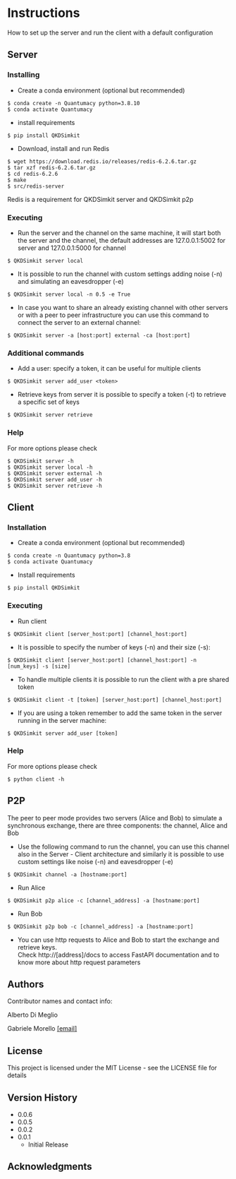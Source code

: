 # Instructions

How to set up the server and run the client with a default configuration

## Server


### Installing
* Create a conda environment (optional but recommended)
```
$ conda create -n Quantumacy python=3.8.10
$ conda activate Quantumacy
```

* install requirements
```
$ pip install QKDSimkit
```

* Download, install and run Redis 

```
$ wget https://download.redis.io/releases/redis-6.2.6.tar.gz
$ tar xzf redis-6.2.6.tar.gz
$ cd redis-6.2.6
$ make
$ src/redis-server
```
Redis is a requirement for QKDSimkit server and QKDSimkit p2p

### Executing
* Run the server and the channel on the same machine, it will start both the server and the channel, the default addresses are 127.0.0.1:5002 for server and 127.0.0.1:5000 for channel
```
$ QKDSimkit server local
```

* It is possible to run the channel with custom settings adding noise (-n) and simulating an eavesdropper (-e)
```
$ QKDSimkit server local -n 0.5 -e True
```

* In case you want to share an already existing channel with other servers or with a peer to peer infrastructure you can use this command to connect the server to an external channel:
```
$ QKDSimkit server -a [host:port] external -ca [host:port]
```

### Additional commands
* Add a user: specify a token, it can be useful for multiple clients
```
$ QKDSimkit server add_user <token>
```
* Retrieve keys from server it is possible to specify a token (-t) to retrieve a specific set of keys
```
$ QKDSimkit server retrieve 
```

### Help

For more options please check
```
$ QKDSimkit server -h
$ QKDSimkit server local -h
$ QKDSimkit server external -h
$ QKDSimkit server add_user -h
$ QKDSimkit server retrieve -h
```

## Client

### Installation
* Create a conda environment (optional but recommended)
```
$ conda create -n Quantumacy python=3.8
$ conda activate Quantumacy
```
* Install requirements
```
$ pip install QKDSimkit
```

### Executing

* Run client
```
$ QKDSimkit client [server_host:port] [channel_host:port]
```

* It is possible to specify the number of keys (-n) and their size (-s):
```
$ QKDSimkit client [server_host:port] [channel_host:port] -n [num_keys] -s [size]
```

* To handle multiple clients it is possible to run the client with a pre shared token
```
$ QKDSimkit client -t [token] [server_host:port] [channel_host:port] 
```
* If you are using a token remember to add the same token in the server running in the server machine:
```
$ QKDSimkit server add_user [token]
```

### Help

For more options please check
```
$ python client -h
```

## P2P
The peer to peer mode provides two servers (Alice and Bob) to simulate a synchronous exchange, there are three components: the channel, Alice and Bob

* Use the following command to run the channel, you can use this channel also in the Server - Client architecture and similarly it is possible to use custom settings like noise (-n) and eavesdropper (-e)
```
$ QKDSimkit channel -a [hostname:port]
```
* Run Alice
```
$ QKDSimkit p2p alice -c [channel_address] -a [hostname:port]
```
* Run Bob
```
$ QKDSimkit p2p bob -c [channel_address] -a [hostname:port]
```

* You can use http requests to Alice and Bob to start the exchange and retrieve keys.  
Check http://[address]/docs to access FastAPI documentation and to know more about http request parameters

## Authors

Contributor names and contact info:

Alberto Di Meglio

Gabriele Morello [[email]](mailto:gabriele.morello@cern.ch)

## License

This project is licensed under the MIT License - see the LICENSE file for details

## Version History
* 0.0.6
* 0.0.5
* 0.0.2
* 0.0.1
    * Initial Release
    

## Acknowledgments

